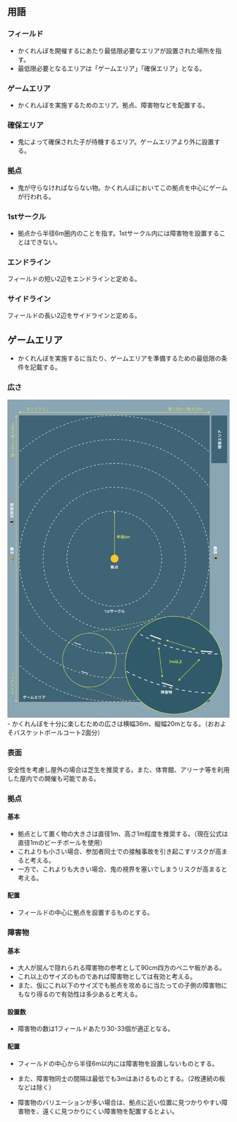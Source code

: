 ## 用語
### フィールド
- かくれんぼを開催するにあたり最低限必要なエリアが設置された場所を指す。
- 最低限必要となるエリアは「ゲームエリア」「確保エリア」となる。

### ゲームエリア
- かくれんぼを実施するためのエリア。拠点、障害物などを配置する。

### 確保エリア
- 鬼によって確保された子が待機するエリア。ゲームエリアより外に設置する。

### 拠点
- 鬼が守らなければならない物。かくれんぼにおいてこの拠点を中心にゲームが行われる。

### 1stサークル
- 拠点から半径6m圏内のことを指す。1stサークル内には障害物を設置することはできない。

### エンドライン
フィールドの短い2辺をエンドラインと定める。

### サイドライン
フィールドの長い2辺をサイドラインと定める。

## ゲームエリア
- かくれんぼを実施するに当たり、ゲームエリアを準備するための最低限の条件を記載する。

### 広さ
<img src="assets/images/field_guidelines.png" width="540">
- かくれんぼを十分に楽しむための広さは横幅36m、縦幅20mとなる。（おおよそバスケットボールコート2面分）

### 表面
安全性を考慮し屋外の場合は芝生を推奨する。また、体育館、アリーナ等を利用した屋内での開催も可能である。

### 拠点
#### 基本
- 拠点として置く物の大きさは直径1m、高さ1m程度を推奨する。（現在公式は直径1mのビーチボールを使用）
- これよりも小さい場合、参加者同士での接触事故を引き起こすリスクが高まると考える。
- 一方で、これよりも大きい場合、鬼の視界を塞いでしまうリスクが高まると考える。

#### 配置
- フィールドの中心に拠点を設置するものとする。

### 障害物
#### 基本
- 大人が屈んで隠れられる障害物の参考として90cm四方のベニヤ板がある。
- これ以上のサイズのものであれば障害物としては有効と考える。
- また、仮にこれ以下のサイズでも拠点を攻めるに当たっての子側の障害物にもなり得るので有効性は多少あると考える。

#### 設置数
- 障害物の数は1フィールドあたり30-33個が適正となる。

#### 配置
- フィールドの中心から半径6m以内には障害物を設置しないものとする。
- また、障害物同士の間隔は最低でも3mはあけるものとする。（2枚連続の板などは除く）

- 障害物のバリエーションが多い場合は、拠点に近い位置に見つかりやすい障害物を、遠くに見つかりにくい障害物を配置するとよい。

